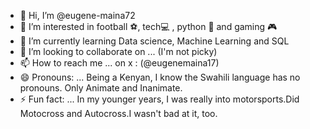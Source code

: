 - 👋 Hi, I’m @eugene-maina72
- 👀 I’m interested in football :soccer:, tech:computer: , python :snake: and gaming :video_game:
- 🌱 I’m currently learning Data science, Machine Learning and SQL
- 💞️ I’m looking to collaborate on ... (I'm not picky)
- 📫 How to reach me ... on x : (@eugenemaina17)
- 😄 Pronouns: ... Being a Kenyan, I know the Swahili language has no pronouns. Only Animate and Inanimate.
- ⚡ Fun fact: ... In my younger years, I was really into motorsports.Did Motocross and Autocross.I wasn't bad at it, too.

<!---
eugene-maina72/eugene-maina72 is a ✨ special ✨ repository because its `README.md` (this file) appears on your GitHub profile.
You can click the Preview link to take a look at your changes.
--->
